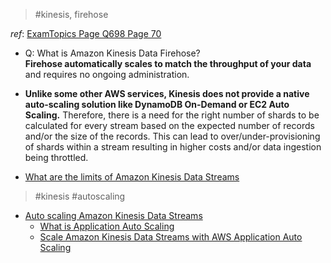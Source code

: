 >#kinesis, firehose

_ref_: [ExamTopics Page Q698 Page 70](https://www.examtopics.com/exams/amazon/aws-certified-solutions-architect-professional/view/70/#:~:text=kinesis%20does%20not%20provide%20a%20native%20auto-scaling%20solution)
* Q: What is Amazon Kinesis Data Firehose?  
**Firehose automatically scales to match the throughput of your data** and requires no ongoing administration.

* **Unlike some other AWS services, Kinesis does not provide a native auto-scaling solution like DynamoDB On-Demand or EC2 Auto Scaling.** Therefore, there is a need for the right number of shards to be calculated for every stream based on the expected number of records and/or the size of the records. This can lead to over/under-provisioning of shards within a stream resulting in higher costs and/or data ingestion being throttled.

* [What are the limits of Amazon Kinesis Data Streams](https://aws.amazon.com/kinesis/data-streams/faqs/#:~:text=limits%20of%20amazon%20kinesis%20data%20streams )
> #kinesis  #autoscaling
 
 * [Auto scaling Amazon Kinesis Data Streams](https://aws.amazon.com/blogs/big-data/auto-scaling-amazon-kinesis-data-streams-using-amazon-cloudwatch-and-aws-lambda/#:~:text=auto%20scaling%20amazon%20kinesis%20data%20streams)
   * [What is Application Auto Scaling](https://docs.aws.amazon.com/autoscaling/application/userguide/what-is-application-auto-scaling.html#:~:text=who%20need%20a%20solution%20for%20automatically%20scaling%20their%20scalable%20resources%20for%20individual%20aws%20services%20beyond%20amazon%20ec2)
   * [Scale Amazon Kinesis Data Streams with AWS Application Auto Scaling](https://aws.amazon.com/blogs/big-data/scaling-amazon-kinesis-data-streams-with-aws-application-auto-scaling/#:~:text=scale%20amazon%20kinesis%20data%20streams%20with%20aws%20application%20auto%20scaling)